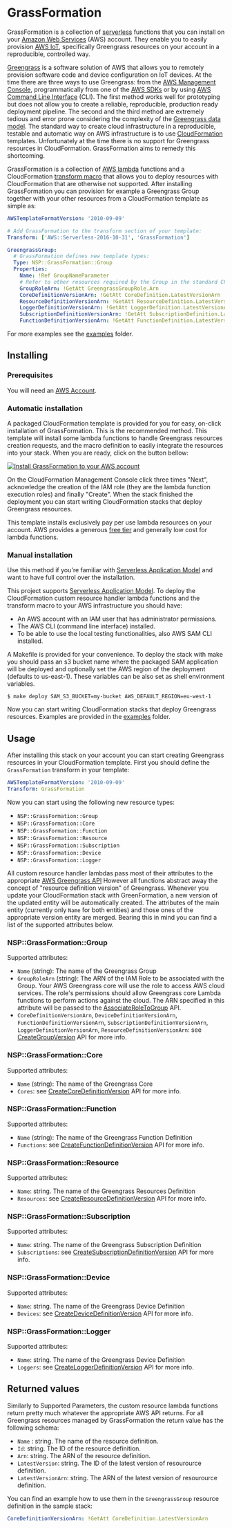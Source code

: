 # GrassFormation

GrassFormation is a collection of [serverless](https://en.wikipedia.org/wiki/Serverless_computing) functions that you can install on your [Amazon Web Services](https://aws.amazon.com/what-is-aws/) (AWS) account. They enable you to easily provision [AWS IoT](https://aws.amazon.com/iot/), specifically Greengrass resources on your account in a reproducible, controlled way.

[Greengrass](https://aws.amazon.com/greengrass/) is a software solution of AWS that allows you to remotely provision software code and device configuration on IoT devices. At the time there are three ways to use Greengrass: from the [AWS Management Console](https://console.aws.amazon.com/iot/home#/greengrassIntro), programmatically from one of the [AWS SDKs](https://aws.amazon.com/tools/#sdk) or by using [AWS Command Line Interface](https://aws.amazon.com/cli/) (CLI). The first method works well for prototyping but does not allow you to create a reliable, reproducible, production ready deployment pipeline. The second and the third method are extremely tedious and error prone considering the complexity of the [Greengrass data model](https://read.acloud.guru/aws-greengrass-the-missing-manual-2ac8df2fbdf4#ad8d). The standard way to create cloud infrastructure in a reproducible, testable and automatic way on AWS infrastructure is to use [CloudFormation](https://aws.amazon.com/cloudformation/) templates. Unfortunately at the time there is no support for Greengrass resources in CloudFormation. GrassFormation aims to remedy this shortcoming.

GrassFormation is a collection of [AWS lambda](https://aws.amazon.com/lambda/) functions and a CloudFormation [transform macro](https://docs.aws.amazon.com/AWSCloudFormation/latest/UserGuide/template-macros.html) that allows you to deploy resources with CloudFormation that are otherwise not supported. After installing GrassFormation you can provision for example a Greengrass Group together with your other resources from a CloudFormation template as simple as:

```yaml
AWSTemplateFormatVersion: '2010-09-09'

# Add GrassFormation to the transform section of your template:
Transform: ['AWS::Serverless-2016-10-31', 'GrassFormation']

GreengrassGroup:
  # GrassFormation defines new template types:
  Type: NSP::GrassFormation::Group
  Properties:
    Name: !Ref GroupNameParameter
    # Refer to other resources required by the Group in the standard CF way:
    GroupRoleArn: !GetAtt GreengrassGroupRole.Arn
    CoreDefinitionVersionArn: !GetAtt CoreDefinition.LatestVersionArn
    ResourceDefinitionVersionArn: !GetAtt ResourceDefinition.LatestVersionArn
    LoggerDefinitionVersionArn: !GetAtt LoggerDefinition.LatestVersionArn
    SubscriptionDefinitionVersionArn: !GetAtt SubscriptionDefinition.LatestVersionArn
    FunctionDefinitionVersionArn: !GetAtt FunctionDefinition.LatestVersionArn
```

For more examples see the [examples](examples) folder.

## Installing

### Prerequisites

You will need an [AWS Account](https://aws.amazon.com).

### Automatic installation

A packaged CloudFormation template is provided for you for easy, on-click installation of GrassFormation. This is the recommended method. This template will install some lambda functions to handle Greengrass resources creation requests, and the macro definition to easily integrate the resources into your stack. When you are ready, click on the button bellow:

[![Install GrassFormation to your AWS account](https://s3.amazonaws.com/cloudformation-examples/cloudformation-launch-stack.png)](https://console.aws.amazon.com/cloudformation/home#/stacks/new?stackName=GrassFormation&templateURL=https://s3.amazonaws.com/sam-packages.neosperience.com/GrassFormation/template.yaml)

On the CloudFormation Management Console click three times "Next", acknowledge the creation of the IAM role (they are the lambda function execution roles) and finally "Create". When the stack finished the deployment you can start writing CloudFormation stacks that deploy Greengrass resources.

This template installs exclusively pay per use lambda resources on your account. AWS provides a generous [free tier](https://aws.amazon.com/free/) and generally low cost for lambda functions.

### Manual installation

Use this method if you're familiar with [Serverless Application Model](https://github.com/awslabs/serverless-application-model) and want to have full control over the installation.

This project supports [Serverless Application Model](https://github.com/awslabs/serverless-application-model). To deploy the CloudFormation custom resource handler lambda functions and the transform macro to your AWS infrastructure you should have:
 - An AWS account with an IAM user that has administrator permissions.
 - The AWS CLI (command line interface) installed.
 - To be able to use the local testing functionalities, also AWS SAM CLI installed.

A Makefile is provided for your convenience. To deploy the stack with make you should pass an s3 bucket name where the packaged SAM application will be deployed and optionally set the AWS region of the deployment (defaults to us-east-1). These variables can be also set as shell environment variables.

```
$ make deploy SAM_S3_BUCKET=my-bucket AWS_DEFAULT_REGION=eu-west-1
```

Now you can start writing CloudFormation stacks that deploy Greengrass resources. Examples are provided in the [examples](examples) folder.

## Usage

After installing this stack on your account you can start creating Greengrass resources in your CloudFormation template. First you should define the `GrassFormation` transform in your template:

```yaml
AWSTemplateFormatVersion: '2010-09-09'
Transform: GrassFormation
```

Now you can start using the following new resource types:

 - `NSP::GrassFormation::Group`
 - `NSP::GrassFormation::Core`
 - `NSP::GrassFormation::Function`
 - `NSP::GrassFormation::Resource`
 - `NSP::GrassFormation::Subscription`
 - `NSP::GrassFormation::Device`
 - `NSP::GrassFormation::Logger`

All custom resource handler lambdas pass most of their attributes to the appropriate [AWS Greengrass API](https://docs.aws.amazon.com/greengrass/latest/apireference/api-actions.html) However all functions abstract away the concept of "resource definition version" of Greengrass. Whenever you update your CloudFormation stack with GreenFormation, a new version of the updated entity will be automatically created. The attributes of the main entity (currently only `Name` for both entities) and those ones of the appropriate version entity are merged. Bearing this in mind you can find a list of the supported attributes below.

### NSP::GrassFormation::Group

Supported attributes:
 - `Name` (string): The name of the Greengrass Group
 - `GroupRoleArn` (string): The ARN of the IAM Role to be associated with the Group. Your AWS Greengrass core will use the role to access AWS cloud services. The role's permissions should allow Greengrass core Lambda functions to perform actions against the cloud. The ARN specified in this attribute will be passed to the [AssociateRoleToGroup](https://docs.aws.amazon.com/greengrass/latest/apireference/associateroletogroup-put.html) API.
 - `CoreDefinitionVersionArn`, `DeviceDefinitionVersionArn`, `FunctionDefinitionVersionArn`, `SubscriptionDefinitionVersionArn`, `LoggerDefinitionVersionArn`, `ResourceDefinitionVersionArn`: see [CreateGroupVersion](https://docs.aws.amazon.com/greengrass/latest/apireference/creategroupversion-post.html) API for more info.

### NSP::GrassFormation::Core

Supported attributes:
 - `Name` (string): The name of the Greengrass Core
 - `Cores`: see [CreateCoreDefinitionVersion](https://docs.aws.amazon.com/greengrass/latest/apireference/createcoredefinitionversion-post.html) API for more info.

### NSP::GrassFormation::Function

Supported attributes:
 - `Name` (string): The name of the Greengrass Function Definition
 - `Functions`: see [CreateFunctionDefinitionVersion](https://docs.aws.amazon.com/greengrass/latest/apireference/createfunctiondefinitionversion-post.html) API for more info.

### NSP::GrassFormation::Resource

Supported attributes:
 - `Name`: string. The name of the Greengrass Resources Definition
 - `Resources`: see [CreateResourceDefinitionVersion](https://docs.aws.amazon.com/greengrass/latest/apireference/createresourcedefinitionversion-post.html) API for more info.

### NSP::GrassFormation::Subscription

Supported attributes:
 - `Name`: string. The name of the Greengrass Subscription Definition
 - `Subscriptions`: see [CreateSubscriptionDefinitionVersion](https://docs.aws.amazon.com/greengrass/latest/apireference/createsubscriptiondefinitionversion-post.html) API for more info.

### NSP::GrassFormation::Device

Supported attributes:
 - `Name`: string. The name of the Greengrass Device Definition
 - `Devices`: see [CreateDeviceDefinitionVersion](https://docs.aws.amazon.com/greengrass/latest/apireference/createdevicedefinitionversion-post.html) API for more info.

### NSP::GrassFormation::Logger

Supported attributes:
 - `Name`: string. The name of the Greengrass Device Definition
 - `Loggers`: see [CreateLoggerDefinitionVersion](https://docs.aws.amazon.com/greengrass/latest/apireference/createloggerdefinitionversion-post.html) API for more info.

## Returned values

Similarly to Supported Parameters, the custom resource lambda functions return pretty much whatever the appropriate AWS API returns. For all Greengrass resources managed by GrassFormation the return value has the following schema:

 - `Name` : string. The name of the resource definition.
 - `Id`: string. The ID of the resource definition.
 - `Arn`: string. The ARN of the resource definition.
 - `LatestVersion`: string. The ID of the latest version of resourource definition.
 - `LatestVersionArn`: string. The ARN of the latest version of resourource definition.

You can find an example how to use them in the `GreengrassGroup` resource definition in the sample stack:

```yaml
CoreDefinitionVersionArn: !GetAtt CoreDefinition.LatestVersionArn
```
